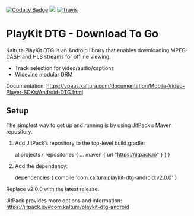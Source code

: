 [![Codacy Badge](https://api.codacy.com/project/badge/Grade/8078d788646d4a62b52c83e57b3bea45)](https://www.codacy.com/app/PlayKit/playkit-dtg-android?utm_source=github.com&utm_medium=referral&utm_content=kaltura/playkit-dtg-android&utm_campaign=badger)
[![](https://jitpack.io/v/com.kaltura/playkit-dtg-android.svg)](https://jitpack.io/#com.kaltura/playkit-dtg-android) [![Travis](https://img.shields.io/travis/kaltura/playkit-dtg-android.svg)](https://travis-ci.org/kaltura/playkit-dtg-android)

# PlayKit DTG - Download To Go

Kaltura PlayKit DTG is an Android library that enables downloading MPEG-DASH and HLS streams for offline viewing.

* Track selection for video/audio/captions
* Widevine modular DRM

Documentation: https://vpaas.kaltura.com/documentation/Mobile-Video-Player-SDKs/Android-DTG.html

## Setup

The simplest way to get up and running is by using JitPack’s Maven repository.

1) Add JitPack’s repository to the top-level build.gradle:

	allprojects {
		repositories {
			...
			maven { url "https://jitpack.io" }
		}
	}

2) Add the dependency:

	dependencies {
	    compile 'com.kaltura:playkit-dtg-android:v2.0.0'
	}

Replace v2.0.0 with the latest release.

JitPack provides more options and information: https://jitpack.io/#com.kaltura/playkit-dtg-android


